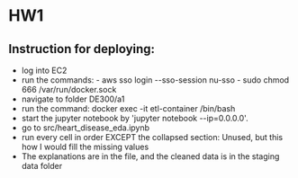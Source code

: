 # HW1

## Instruction for deploying:

   - log into EC2
   - run the commands: 
	- aws sso login --sso-session nu-sso 
	- sudo chmod 666 /var/run/docker.sock 
   - navigate to folder DE300/a1
   - run the command: docker exec -it etl-container /bin/bash
   - start the jupyter notebook by 'jupyter notebook --ip=0.0.0.0'.
   - go to src/heart_disease_eda.ipynb
   - run every cell in order EXCEPT the collapsed section: Unused, but this how I would fill the missing values
   - The explanations are in the file, and the cleaned data is in the staging data folder
